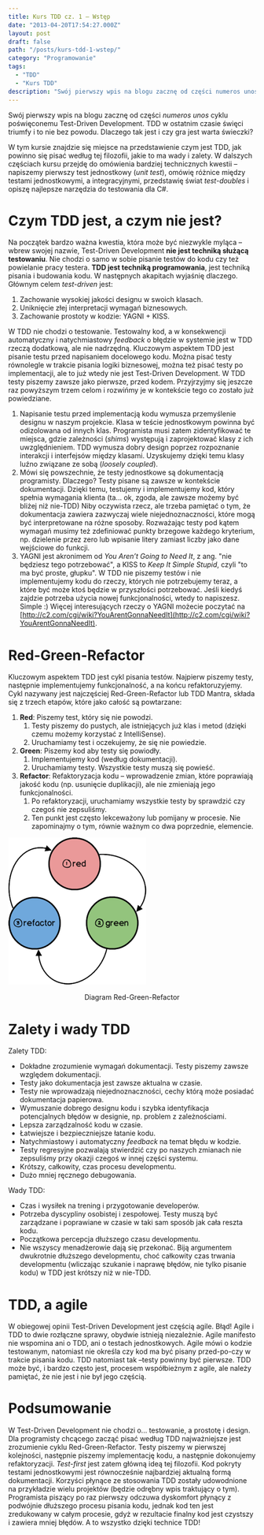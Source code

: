 ```yaml
---
title: Kurs TDD cz. 1 — Wstęp
date: "2013-04-20T17:54:27.000Z"
layout: post
draft: false
path: "/posts/kurs-tdd-1-wstep/"
category: "Programowanie"
tags:
  - "TDD"
  - "Kurs TDD"
description: "Swój pierwszy wpis na blogu zacznę od części numeros unos cyklu poświęconemu Test-Driven Development. TDD w ostatnim czasie święci triumfy i to nie bez powodu. Dlaczego tak jest i czy gra jest warta świeczki?"
---
```


Swój pierwszy wpis na blogu zacznę od części _numeros unos_ cyklu poświęconemu Test-Driven Development. TDD w ostatnim czasie święci triumfy i to nie bez powodu. Dlaczego tak jest i czy gra jest warta świeczki?

W tym kursie znajdzie się miejsce na przedstawienie czym jest TDD, jak powinno się pisać według tej filozofii, jakie to ma wady i zalety. W dalszych częściach kursu przejdę do omówienia bardziej technicznych kwestii – napiszemy pierwszy test jednostkowy (_unit test_), omówię różnice między testami jednostkowymi, a integracyjnymi, przedstawię świat _test-doubles_ i opiszę najlepsze narzędzia do testowania dla C#.

# Czym TDD jest, a czym nie jest?

Na początek bardzo ważna kwestia, która może być niezwykle myląca – wbrew swojej nazwie, Test-Driven Development **nie jest techniką służącą testowaniu**. Nie chodzi o samo w sobie pisanie testów do kodu czy też powielanie pracy testera. **TDD jest techniką programowania**, jest techniką pisania i budowania kodu. W następnych akapitach wyjaśnię dlaczego. Głównym celem _test-driven_ jest:

1.  Zachowanie wysokiej jakości designu w swoich klasach.
1.  Uniknięcie złej interpretacji wymagań biznesowych.
1.  Zachowanie prostoty w kodzie: YAGNI + KISS.

W TDD nie chodzi o testowanie. Testowalny kod, a w konsekwencji automatyczny i natychmiastowy _feedback_ o błędzie w systemie jest w TDD rzeczą dodatkową, ale nie nadrzędną. Kluczowym aspektem TDD jest pisanie testu przed napisaniem docelowego kodu. Można pisać testy równolegle w trakcie pisania logiki biznesowej, można też pisać testy po implementacji, ale to już wtedy nie jest Test-Driven Development. W TDD testy piszemy zawsze jako pierwsze, przed kodem. Przyjrzyjmy się jeszcze raz powyższym trzem celom i rozwińmy je w kontekście tego co zostało już powiedziane.

1.  Napisanie testu przed implementacją kodu wymusza przemyślenie designu w naszym projekcie. Klasa w teście jednostkowym powinna być odizolowana od innych klas. Programista musi zatem zidentyfikować te miejsca, gdzie zależności (_shims_) występują i zaprojektować klasy z ich uwzględnieniem. TDD wymusza dobry design poprzez rozpoznanie interakcji i interfejsów między klasami. Uzyskujemy dzięki temu klasy luźno związane ze sobą (_loosely coupled_).
1.  Mówi się powszechnie, że testy jednostkowe są dokumentacją programisty. Dlaczego? Testy pisane są zawsze w kontekście dokumentacji. Dzięki temu, testujemy i implementujemy kod, który spełnia wymagania klienta (ta... ok, zgoda, ale zawsze możemy być bliżej niż nie-TDD) Niby oczywista rzecz, ale trzeba pamiętać o tym, że dokumentacja zawiera zazwyczaj wiele niejednoznaczności, które mogą być interpretowane na różne sposoby. Rozważając testy pod kątem wymagań musimy też zdefiniować punkty brzegowe każdego kryterium, np. dzielenie przez zero lub wpisanie litery zamiast liczby jako dane wejściowe do funkcji.
2.  YAGNI jest akronimem od _You Aren’t Going to Need It_, z ang. "nie będziesz tego potrzebować", a KISS to _Keep It Simple Stupid_, czyli "to ma być proste, głupku". W TDD nie piszemy testów i nie implementujemy kodu do rzeczy, których nie potrzebujemy teraz, a które być może ktoś będzie w przyszłości potrzebować. Jeśli kiedyś zajdzie potrzeba użycia nowej funkcjonalności, wtedy to napiszesz. Simple :) 
Więcej interesujących rzeczy o YAGNI możecie poczytać na [http://c2.com/cgi/wiki?YouArentGonnaNeedIt](http://c2.com/cgi/wiki?YouArentGonnaNeedIt).

# Red-Green-Refactor

Kluczowym aspektem TDD jest cykl pisania testów. Najpierw piszemy testy, następnie implementujemy funkcjonalność, a na końcu refaktoruzyjemy. Cykl nazywany jest najczęściej Red-Green-Refactor lub TDD Mantra, składa się z trzech etapów, które jako całość są powtarzane:

1.  **Red**: Piszemy test, który się nie powodzi.
    1.  Testy piszemy do pustych, ale istniejących już klas i metod (dzięki czemu możemy korzystać z IntelliSense).
    2.  Uruchamiamy test i oczekujemy, że się nie powiedzie.
2.  **Green**: Piszemy kod aby testy się powiodły.
    1.  Implementujemy kod (według dokumentacji).
    2.  Uruchamiamy testy. Wszystkie testy muszą się powieść.
3.  **Refactor**: Refaktoryzacja kodu – wprowadzenie zmian, które poprawiają jakość kodu (np. usunięcie duplikacji), ale nie zmieniają jego funkcjonalności.
    1.  Po refaktoryzacji, uruchamiamy wszystkie testy by sprawdzić czy czegoś nie zepsuliśmy.
    2.  Ten punkt jest często lekceważony lub pomijany w procesie. Nie zapominajmy o tym, równie ważnym co dwa poprzednie, elemencie.

![red-green-refactor-diagram](53dbe337-da6d-407c-9260-3bea47b6057b.png)
<div style="text-align: center">Diagram Red-Green-Refactor</div>

# Zalety i wady TDD

Zalety TDD:

*   Dokładne zrozumienie wymagań dokumentacji. Testy piszemy zawsze względem dokumentacji.
*   Testy jako dokumentacja jest zawsze aktualna w czasie.
*   Testy nie wprowadzają niejednoznaczności, cechy którą może posiadać dokumentacja papierowa.
*   Wymuszanie dobrego designu kodu i szybka identyfikacja potencjalnych błędów w designie, np. problem z zależnościami.
*   Lepsza zarządzalność kodu w czasie.
*   Łatwiejsze i bezpieczniejsze łatanie kodu.
*   Natychmiastowy i automatyczny _feedback_ na temat błędu w kodzie.
*   Testy regresyjne pozwalają stwierdzić czy po naszych zmianach nie zepsuliśmy przy okazji czegoś w innej części systemu.
*   Krótszy, całkowity, czas procesu developmentu.
*   Dużo mniej ręcznego debugowania.

Wady TDD:

*   Czas i wysiłek na trening i przygotowanie developerów.
*   Potrzeba dyscypliny osobistej i zespołowej. Testy muszą być zarządzane i poprawiane w czasie w taki sam sposób jak cała reszta kodu.
*   Początkowa percepcja dłuższego czasu developmentu.
*   Nie wszyscy menadżerowie dają się przekonać. Biją argumentem dwukrotnie dłuższego developmentu, choć całkowity czas trwania developmentu (wliczając szukanie i naprawę błędów, nie tylko pisanie kodu) w TDD jest krótszy niż w nie-TDD.

# TDD, a agile

W obiegowej opinii Test-Driven Development jest częścią agile. Błąd! Agile i TDD to dwie rozłączne sprawy, obydwie istnieją niezależnie. Agile manifesto nie wspomina ani o TDD, ani o testach jednostkowych. Agile mówi o kodzie testowanym, natomiast nie określa czy kod ma być pisany przed-po-czy w trakcie pisania kodu. TDD natomiast tak –testy powinny być pierwsze. TDD może być, i bardzo często jest, procesem współbieżnym z agile, ale należy pamiętać, że nie jest i nie był jego częścią.

# Podsumowanie

W Test-Driven Development nie chodzi o... testowanie, a prostotę i design. Dla programisty chcącego zacząć pisać według TDD najważniejsze jest zrozumienie cyklu Red-Green-Refactor. Testy piszemy w pierwszej kolejności, następnie piszemy implementację kodu, a następnie dokonujemy refaktoryzacji. _Test-first_ jest zatem główną ideą tej filozofii. Kod pokryty testami jednostkowymi jest równocześnie najbardziej aktualną formą dokumentacji. Korzyści płynące ze stosowania TDD zostały udowodnione na przykładzie wielu projektów (będzie odrębny wpis traktujący o tym). Programista piszący po raz pierwszy odczuwa dyskomfort płynący z podwójnie dłuższego procesu pisania kodu, jednak kod ten jest zredukowany w całym procesie, gdyż w rezultacie finalny kod jest czystszy i zawiera mniej błędów. A to wszystko dzięki technice TDD!
